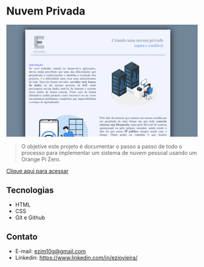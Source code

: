 # Nuvem Privada 

![preview](print.png)

> O objetive este projeto é documentar o passo a passo de todo o processo para implementar um sistema de nuvem pessoal usando um Orange Pi Zero.



[Clique aqui para acessar](http://eziore.com.br)

## Tecnologias

- HTML
- CSS
- Git e Github


## Contato
- E-mail: ezim10g@gmail.com
- Linkedin: https://www.linkedin.com/in/eziovieira/
